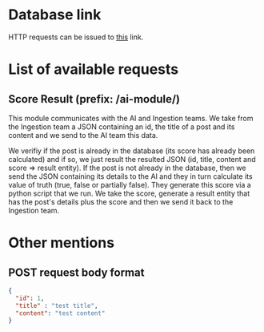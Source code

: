 # Database link
HTTP requests can be issued to [this](https://bakend-ai.herokuapp.com/) link.

# List of available requests 

## Score Result (prefix: <strong>/ai-module/</strong>)

This module communicates with the AI and Ingestion teams. We take from the Ingestion team a JSON containing an id, the title of a post and its content and we send to the AI team this data. 

We verifiy if the post is already in the database (its score has already been calculated) and if so, we just result the resulted JSON (id, title, content and score => result entity). If the post is not already in the database, then we send the JSON containing its details to the AI and they in turn calculate its value of truth (true, false or partially false). They generate this score via a python script that we run. We take the score, generate a result entity that has the post's details plus the score and then we send it back to the Ingestion team. 

# Other mentions

## POST request body format

```json
{
  "id": 1,
  "title" : "test title",
  "content": "test content"
}
```
